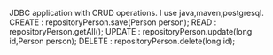 JDBC application with CRUD operations.
I use java,maven,postgresql.
CREATE  : repositoryPerson.save(Person person);
READ    : repositoryPerson.getAll();
UPDATE  : repositoryPerson.update(long id,Person person);
DELETE  : repositoryPerson.delete(long id);






